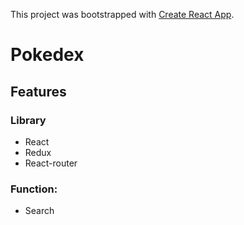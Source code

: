 This project was bootstrapped with [Create React App](https://github.com/facebookincubator/create-react-app).

# Pokedex

## Features
### Library
  - React
  - Redux
  - React-router

### Function:
  - Search